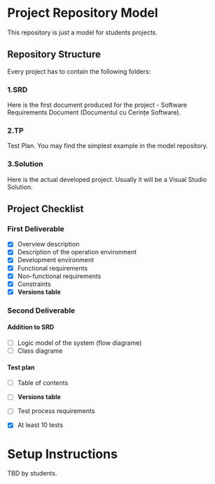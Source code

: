 # Project Repository Model
This repository is just a model for students projects.

## Repository Structure

Every project has to contain the following folders:

### 1.SRD
Here is the first document produced for the project - Software Requirements Document (Documentul cu Cerințe Software).

### 2.TP 
Test Plan. You may find the simplest example in the model repository.

### 3.Solution
Here is the actual developed project. Usually it will be a Visual Studio Solution.

## Project Checklist

### First Deliverable
- [x] Overview description
- [x] Description of the operation environment
- [x] Development environment
- [x] Functional requirements
- [x] Non-functional requirements
- [x] Constraints
- [x] **Versions table**

### Second Deliverable
#### Addition to SRD
- [ ] Logic model of the system (flow diagrame)
- [ ] Class diagrame
#### Test plan
- [ ] Table of contents
- [ ] **Versions table**
- [ ] Test process requirements
- [x] At least 10 tests


# Setup Instructions
TBD by students.
